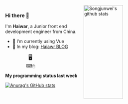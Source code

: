 <img align="right" alt="Songjunwei's github stats" width="50%" height="300px" src="https://cdn.jsdelivr.net/gh/Haiwar/images/img/github-code.gif">

### Hi there 👋
I'm **Haiwar**, a Junior front end development engineer from China.

- 🌱 I’m currently using Vue
- 💬 In my blog: [Haiawr BLOG](http://blog.musclewiki.cn/)


&nbsp;&nbsp;&nbsp;&nbsp;&nbsp;&nbsp;&nbsp;&nbsp;&nbsp;&nbsp;&nbsp;&nbsp;&nbsp;&nbsp;&nbsp;&nbsp;&nbsp;&nbsp;&nbsp;<span style="font-size:18px">🖥</span>
<br>
&nbsp;&nbsp;&nbsp;&nbsp;&nbsp;&nbsp;&nbsp;&nbsp;&nbsp;&nbsp;&nbsp;&nbsp;&nbsp;&nbsp;&nbsp;&nbsp;&nbsp;⌨🖱
<br>

**My programming status last week**

[![Anurag's GitHub stats](https://github-readme-stats.vercel.app/api?username=Haiwar&show_icons=true&theme=tokyonight)](https://github.com/anuraghazra/github-readme-stats)




